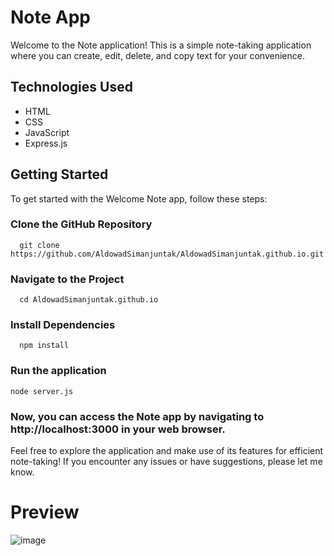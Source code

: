 # Note App

Welcome to the Note application! This is a simple note-taking application where you can  create, edit, delete, and copy text for your convenience.


## Technologies Used

- HTML
- CSS
- JavaScript
- Express.js

## Getting Started

To get started with the Welcome Note app, follow these steps:

### Clone the GitHub Repository
      git clone https://github.com/AldowadSimanjuntak/AldowadSimanjuntak.github.io.git
### Navigate to the Project
      cd AldowadSimanjuntak.github.io
### Install Dependencies
      npm install
### Run the application
    node server.js
### Now, you can access the  Note app by navigating to http://localhost:3000 in your web browser.
Feel free to explore the application and make use of its features for efficient note-taking! If you encounter any issues or have suggestions, please let me know.

# Preview 
![image](https://github.com/AldowadSimanjuntak/Simple-Note-App/assets/102914659/2fb46a0f-4340-402a-93db-dafc8334d8b2)
